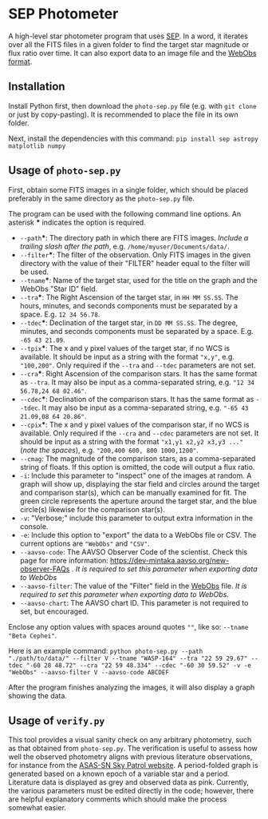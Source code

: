 

# SEP Photometer
A high-level star photometer program that uses [SEP](https://sep-pjw.readthedocs.io/en/latest/). In a word, it iterates over all the FITS files in a given folder to find the target star magnitude or flux ratio over time. It can also export data to an image file and the [WebObs format](https://www.aavso.org/aavso-extended-file-format).

## Installation
Install Python first, then download the `photo-sep.py` file (e.g. with `git clone` or just by copy-pasting). It is recommended to place the file in its own folder.

Next, install the dependencies with this command: `pip install sep astropy matplotlib numpy`

## Usage of `photo-sep.py`
First, obtain some FITS images in a single folder, which should be placed preferably in the same directory as the `photo-sep.py` file.

The program can be used with the following command line options. An asterisk **\*** indicates the option is required.

* `--path`**\***: The directory path in which there are FITS images. *Include a trailing slash after the path*, e.g. `/home/myuser/Documents/data/`.
* `--filter`**\***: The filter of the observation. Only FITS images in the given directory with the value of their "FILTER" header equal to the filter will be used.
* `--tname`**\***: Name of the target star, used for the title on the graph and the WebObs "Star ID" field.
* `--tra`**\***: The Right Ascension of the target star, in `HH MM SS.SS`. The hours, minutes, and seconds components must be separated by a space. E.g. `12 34 56.78`.
* `--tdec`**\***: Declination of the target star, in `DD MM SS.SS`. The degree, minutes, and seconds components must be separated by a space. E.g. `-65 43 21.09`.
* `--tpix`**\***: The x and y pixel values of the target star, if no WCS is available. It should be input as a string with the format `"x,y"`, e.g. `"100,200"`. Only required if the `--tra` and `--tdec` parameters are not set.
* `--cra`**\***: Right Ascension of the comparison stars. It has the same format as `--tra`. It may also be input as a comma-separated string, e.g. `"12 34 56.78,24 68 02.46"`.
* `--cdec`**\***: Declination of the comparison stars. It has the same format as `--tdec`. It may also be input as a comma-separated string, e.g. `"-65 43 21.09,08 64 20.86"`.
* `--cpix`**\***: The x and y pixel values of the comparison star, if no WCS is available. Only required if the `--cra` and `--cdec` parameters are not set. It should be input as a string with the format `"x1,y1 x2,y2 x3,y3 ..."` (*note the spaces*), e.g. `"200,400 600, 800 1000,1200"`.
* `--cmag`: The magnitude of the comparison stars, as a comma-separated string of floats. If this option is omitted, the code will output a flux ratio.
* `-i`: Include this parameter to "inspect" one of the images at random. A graph will show up, displaying the star field and circles around the target and comparison star(s), which can be manually examined for fit. The green circle represents the aperture around the target star, and the blue circle(s) likewise for the comparison star(s).
* `-v`: "Verbose;" include this parameter to output extra information in the console.
* `-e`: Include this option to "export" the data to a WebObs file or CSV. The current options are `"WebObs"` and `"CSV"`.
* `--aavso-code`: The AAVSO Observer Code of the scientist. Check this page for more information: https://dev-mintaka.aavso.org/new-observer-FAQs . *It is required to set this parameter when exporting data to WebObs*
* `--aavso-filter`: The value of the "Filter" field in the [WebObs](https://www.aavso.org/aavso-extended-file-format) file. *It is required to set this parameter when exporting data to WebObs*.
* `--aavso-chart`: The AAVSO chart ID. This parameter is not required to set, but encouraged.

Enclose any option values with spaces around quotes `""`, like so: `--tname "Beta Cephei"`.

Here is an example command: `python photo-sep.py --path "./path/to/data/" --filter V --tname "WASP-164" --tra "22 59 29.67" --tdec "-60 28 48.72" --cra "22 59 48.334" --cdec "-60 30 59.52" -v -e "WebObs" --aavso-filter V --aavso-code ABCDEF`

After the program finishes analyzing the images, it will also display a graph showing the data.

## Usage of `verify.py`
This tool provides a visual sanity check on any arbitrary photometry, such as that obtained from `photo-sep.py`. The verification is useful to assess how well the observed photometry aligns with previous literature observations, for instance from the [ASAS-SN Sky Patrol website](http://asas-sn.ifa.hawaii.edu/skypatrol/). A period-folded graph is generated based on a known epoch of a variable star and a period. Literature data is displayed as grey and observed data as pink. Currently, the various parameters must be edited directly in the code; however, there are helpful explanatory comments which should make the process somewhat easier.
